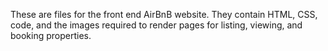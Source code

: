 These are files for the front end AirBnB website. 
They contain HTML, CSS, code, and the images required to render pages for listing, viewing, and booking properties.